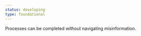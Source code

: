 ```yaml
---
status: developing
type: foundational
---
```


Processes can be completed without navigating misinformation.

